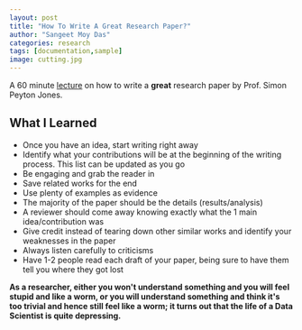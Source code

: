 ```yaml
---
layout: post
title: "How To Write A Great Research Paper?"
author: "Sangeet Moy Das"
categories: research
tags: [documentation,sample]
image: cutting.jpg
---
```


A 60 minute [lecture](https://youtu.be/WP-FkUaOcOM) on how to write a <b>great</b> research paper by Prof. Simon Peyton Jones.

## What I Learned ##
*  Once you have an idea, start writing right away
*  Identify what your contributions will be at the beginning of the writing process. This list can be updated as you go
*  Be engaging and grab the reader in
*  Save related works for the end
*  Use plenty of examples as evidence
*  The majority of the paper should be the details (results/analysis)
*  A reviewer should come away knowing exactly what the 1 main idea/contribution was
*  Give credit instead of tearing down other similar works and identify your weaknesses in the paper
*  Always listen carefully to criticisms
*  Have 1-2 people read each draft of your paper, being sure to have them tell you where they got lost	


<b>As a researcher, either you won't understand something and you will feel stupid and like a worm, or you will understand something and think it's too trivial and hence still feel like a worm; it turns out that the life of a Data Scientist is quite depressing.</b>